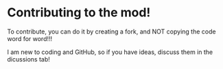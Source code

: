 # Contributing to the mod!

To contribute, you can do it by creating a fork, and NOT copying the code word for word!!!

I am new to coding and GitHub, so if you have ideas, discuss them in the dicussions tab!
